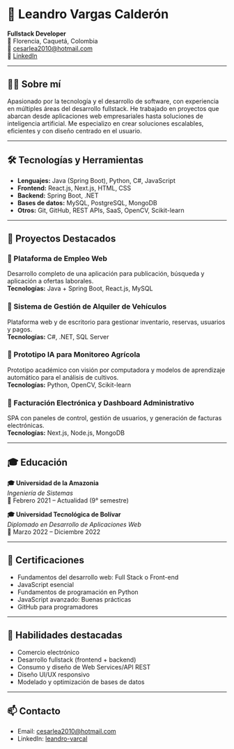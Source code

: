 # 💼 Leandro Vargas Calderón

**Fullstack Developer**  
📍 Florencia, Caquetá, Colombia  
📧 cesarlea2010@hotmail.com  
🔗 [LinkedIn](https://www.linkedin.com/in/leandro-varcal)

---

## 👨‍💻 Sobre mí

Apasionado por la tecnología y el desarrollo de software, con experiencia en múltiples áreas del desarrollo fullstack. He trabajado en proyectos que abarcan desde aplicaciones web empresariales hasta soluciones de inteligencia artificial. Me especializo en crear soluciones escalables, eficientes y con diseño centrado en el usuario. 

---

## 🛠️ Tecnologías y Herramientas

- **Lenguajes:** Java (Spring Boot), Python, C#, JavaScript
- **Frontend:** React.js, Next.js, HTML, CSS
- **Backend:** Spring Boot, .NET
- **Bases de datos:** MySQL, PostgreSQL, MongoDB
- **Otros:** Git, GitHub, REST APIs, SaaS, OpenCV, Scikit-learn

---

## 🚀 Proyectos Destacados

### 🔹 Plataforma de Empleo Web
Desarrollo completo de una aplicación para publicación, búsqueda y aplicación a ofertas laborales.  
**Tecnologías:** Java + Spring Boot, React.js, MySQL

### 🔹 Sistema de Gestión de Alquiler de Vehículos
Plataforma web y de escritorio para gestionar inventario, reservas, usuarios y pagos.  
**Tecnologías:** C#, .NET, SQL Server

### 🔹 Prototipo IA para Monitoreo Agrícola
Prototipo académico con visión por computadora y modelos de aprendizaje automático para el análisis de cultivos.  
**Tecnologías:** Python, OpenCV, Scikit-learn

### 🔹 Facturación Electrónica y Dashboard Administrativo
SPA con paneles de control, gestión de usuarios, y generación de facturas electrónicas.  
**Tecnologías:** Next.js, Node.js, MongoDB

---

## 🎓 Educación

**🎓 Universidad de la Amazonia**  
*Ingeniería de Sistemas*  
📅 Febrero 2021 – Actualidad (9° semestre)

**🎓 Universidad Tecnológica de Bolívar**  
*Diplomado en Desarrollo de Aplicaciones Web*  
📅 Marzo 2022 – Diciembre 2022

---

## 📜 Certificaciones

- Fundamentos del desarrollo web: Full Stack o Front-end
- JavaScript esencial
- Fundamentos de programación en Python
- JavaScript avanzado: Buenas prácticas
- GitHub para programadores

---

## 🧠 Habilidades destacadas

- Comercio electrónico
- Desarrollo fullstack (frontend + backend)
- Consumo y diseño de Web Services/API REST
- Diseño UI/UX responsivo
- Modelado y optimización de bases de datos

---

## 📫 Contacto

- Email: cesarlea2010@hotmail.com  
- LinkedIn: [leandro-varcal](https://www.linkedin.com/in/leandro-varcal)

